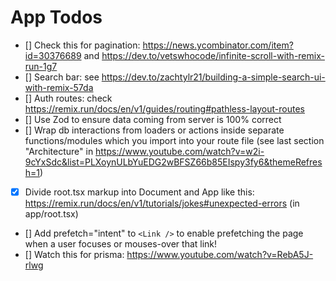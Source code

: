 # App Todos

- [] Check this for pagination: https://news.ycombinator.com/item?id=30376689 and https://dev.to/vetswhocode/infinite-scroll-with-remix-run-1g7
- [] Search bar: see https://dev.to/zachtylr21/building-a-simple-search-ui-with-remix-57da
- [] Auth routes: check https://remix.run/docs/en/v1/guides/routing#pathless-layout-routes
- [] Use Zod to ensure data coming from server is 100% correct
- [] Wrap db interactions from loaders or actions inside separate functions/modules which you import into your route file (see last section "Architecture" in https://www.youtube.com/watch?v=w2i-9cYxSdc&list=PLXoynULbYuEDG2wBFSZ66b85EIspy3fy6&themeRefresh=1)
- [x] Divide root.tsx markup into Document and App like this: https://remix.run/docs/en/v1/tutorials/jokes#unexpected-errors (in app/root.tsx)
- [] Add prefetch="intent" to `<Link />` to enable prefetching the page when a user focuses or mouses-over that link!
- [] Watch this for prisma: https://www.youtube.com/watch?v=RebA5J-rlwg
